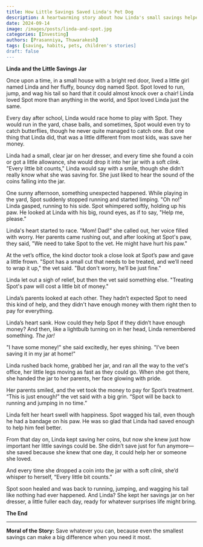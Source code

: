 ```yaml
---
title: How Little Savings Saved Linda's Pet Dog
description: A heartwarming story about how Linda's small savings helped her pet dog, Spot, when he needed it most. 
date: 2024-09-14
image: /images/posts/linda-and-spot.jpg
categories: [Investing]
authors: [Prasanniya, Thuwarakesh]
tags: [saving, habits, pets, children's stories]
draft: false
---
```


**Linda and the Little Savings Jar**

Once upon a time, in a small house with a bright red door, lived a little girl named Linda and her fluffy, bouncy dog named Spot. Spot loved to run, jump, and wag his tail so hard that it could almost knock over a chair! Linda loved Spot more than anything in the world, and Spot loved Linda just the same.

Every day after school, Linda would race home to play with Spot. They would run in the yard, chase balls, and sometimes, Spot would even try to catch butterflies, though he never quite managed to catch one. But one thing that Linda did, that was a little different from most kids, was save her money.

Linda had a small, clear jar on her dresser, and every time she found a coin or got a little allowance, she would drop it into her jar with a soft *clink*. "Every little bit counts," Linda would say with a smile, though she didn’t really know what she was saving for. She just liked to hear the sound of the coins falling into the jar.

One sunny afternoon, something unexpected happened. While playing in the yard, Spot suddenly stopped running and started limping. "Oh no!" Linda gasped, running to his side. Spot whimpered softly, holding up his paw. He looked at Linda with his big, round eyes, as if to say, "Help me, please."

Linda's heart started to race. "Mom! Dad!" she called out, her voice filled with worry. Her parents came rushing out, and after looking at Spot's paw, they said, "We need to take Spot to the vet. He might have hurt his paw."

At the vet’s office, the kind doctor took a close look at Spot’s paw and gave a little frown. "Spot has a small cut that needs to be treated, and we’ll need to wrap it up," the vet said. "But don't worry, he’ll be just fine."

Linda let out a sigh of relief, but then the vet said something else. "Treating Spot's paw will cost a little bit of money."

Linda’s parents looked at each other. They hadn’t expected Spot to need this kind of help, and they didn't have enough money with them right then to pay for everything.

Linda’s heart sank. How could they help Spot if they didn’t have enough money? And then, like a lightbulb turning on in her head, Linda remembered something. *The jar!*

"I have some money!" she said excitedly, her eyes shining. "I’ve been saving it in my jar at home!"

Linda rushed back home, grabbed her jar, and ran all the way to the vet's office, her little legs moving as fast as they could go. When she got there, she handed the jar to her parents, her face glowing with pride.

Her parents smiled, and the vet took the money to pay for Spot’s treatment. “This is just enough!” the vet said with a big grin. “Spot will be back to running and jumping in no time.”

Linda felt her heart swell with happiness. Spot wagged his tail, even though he had a bandage on his paw. He was so glad that Linda had saved enough to help him feel better.

From that day on, Linda kept saving her coins, but now she knew just how important her little savings could be. She didn’t save just for fun anymore—she saved because she knew that one day, it could help her or someone she loved.

And every time she dropped a coin into the jar with a soft *clink*, she’d whisper to herself, “Every little bit counts.”

Spot soon healed and was back to running, jumping, and wagging his tail like nothing had ever happened. And Linda? She kept her savings jar on her dresser, a little fuller each day, ready for whatever surprises life might bring.

**The End**

---

**Moral of the Story:**
Save whatever you can, because even the smallest savings can make a big difference when you need it most.
